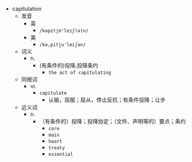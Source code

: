 - capitulation
  - 发音
    - 英
      - `/kəpɪtjʊ'leɪʃ(ə)n/`
    - 美
      - `/kə,pitju'leiʃən/`
  - 词义
    - n.
      - (有条件的)投降,投降条约
        - `the act of capitulating `
  - 同根词
    - vi.
      - `capitulate`
        - 认输，屈服；屈从，停止反抗；有条件投降；让步
  - 近义词
    - n.
      - （有条件的）投降；投降协定；（文件、声明等的）要点；条约
        - `core`
        - `main`
        - `heart`
        - `treaty`
        - `essential`
